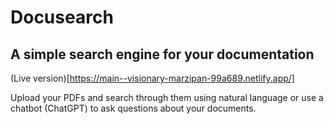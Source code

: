 # Docusearch
## A simple search engine for your documentation

(Live version)[https://main--visionary-marzipan-99a689.netlify.app/]

Upload your PDFs and search through them using natural language or use a chatbot (ChatGPT) to ask questions about your documents.
